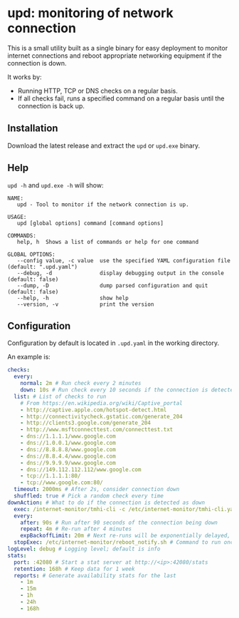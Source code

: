 # upd: monitoring of network connection

This is a small utility built as a single binary for easy deployment to monitor internet connections and reboot appropriate networking equipment if the connection is down.

It works by:

- Running HTTP, TCP or DNS checks on a regular basis.
- If all checks fail, runs a specified command on a regular basis until the connection is back up.

## Installation

Download the latest release and extract the `upd` or `upd.exe` binary.

## Help

`upd -h` and `upd.exe -h` will show:

```text
NAME:
   upd - Tool to monitor if the network connection is up.

USAGE:
   upd [global options] command [command options]

COMMANDS:
   help, h  Shows a list of commands or help for one command

GLOBAL OPTIONS:
   --config value, -c value  use the specified YAML configuration file (default: ".upd.yaml")
   --debug, -d               display debugging output in the console (default: false)
   --dump, -D                dump parsed configuration and quit (default: false)
   --help, -h                show help
   --version, -v             print the version
```

## Configuration

Configuration by default is located in `.upd.yaml` in the working directory.

An example is:

```yaml
checks:
  every:
    normal: 2m # Run check every 2 minutes
    down: 10s # Run check every 10 seconds if the connection is detected as down
  list: # List of checks to run
    # From https://en.wikipedia.org/wiki/Captive_portal
    - http://captive.apple.com/hotspot-detect.html
    - http://connectivitycheck.gstatic.com/generate_204
    - http://clients3.google.com/generate_204
    - http://www.msftconnecttest.com/connecttest.txt
    - dns://1.1.1.1/www.google.com
    - dns://1.0.0.1/www.google.com
    - dns://8.8.8.8/www.google.com
    - dns://8.8.4.4/www.google.com
    - dns://9.9.9.9/www.google.com
    - dns://149.112.112.112/www.google.com
    - tcp://1.1.1.1:80/
    - tcp://www.google.com:80/
  timeout: 2000ms # After 2s, consider connection down
  shuffled: true # Pick a random check every time
downAction: # What to do if the connection is detected as down
  exec: /internet-monitor/tmhi-cli -c /etc/internet-monitor/tmhi-cli.yaml reboot # Command to run
  every:
    after: 90s # Run after 90 seconds of the connection being down
    repeat: 4m # Re-run after 4 minutes
    expBackoffLimit: 20m # Next re-runs will be exponentially delayed, but at most will be run every 20 minutes
  stopExec: /etc/internet-monitor/reboot_notify.sh # Command to run once the connection becomes up again
logLevel: debug # Logging level; default is info
stats:
  port: :42080 # Start a stat server at http://<ip>:42080/stats
  retention: 168h # Keep data for 1 week
  reports: # Generate availability stats for the last
    - 1m
    - 15m
    - 1h
    - 24h
    - 168h
```
